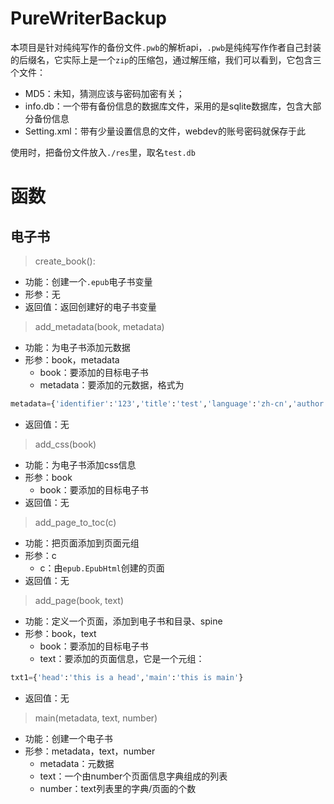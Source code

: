 # PureWriterBackup
本项目是针对纯纯写作的备份文件`.pwb`的解析api，`.pwb`是纯纯写作作者自己封装的后缀名，它实际上是一个`zip`的压缩包，通过解压缩，我们可以看到，它包含三个文件：
- MD5：未知，猜测应该与密码加密有关；
- info.db：一个带有备份信息的数据库文件，采用的是sqlite数据库，包含大部分备份信息
- Setting.xml：带有少量设置信息的文件，webdev的账号密码就保存于此

使用时，把备份文件放入`./res`里，取名`test.db`

# 函数
## 电子书
>create_book():
- 功能：创建一个`.epub`电子书变量
- 形参：无
- 返回值：返回创建好的电子书变量

> add_metadata(book, metadata)
- 功能：为电子书添加元数据
- 形参：book，metadata
  - book：要添加的目标电子书
  - metadata：要添加的元数据，格式为
```python
metadata={'identifier':'123','title':'test','language':'zh-cn','author':'wtz'}
```
- 返回值：无
> add_css(book)
- 功能：为电子书添加css信息
- 形参：book
  - book：要添加的目标电子书
- 返回值：无
>add_page_to_toc(c)
- 功能：把页面添加到页面元组
- 形参：c
  - c：由`epub.EpubHtml`创建的页面
- 返回值：无

>add_page(book, text)
- 功能：定义一个页面，添加到电子书和目录、spine
- 形参：book，text
  - book：要添加的目标电子书
  - text：要添加的页面信息，它是一个元组：
```python
txt1={'head':'this is a head','main':'this is main'}
```
- 返回值：无
> main(metadata, text, number)
- 功能：创建一个电子书
- 形参：metadata，text，number
  - metadata：元数据
  - text：一个由number个页面信息字典组成的列表
  - number：text列表里的字典/页面的个数